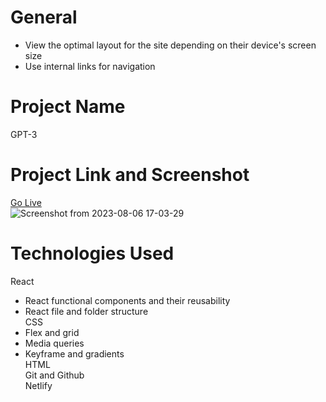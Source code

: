 # General
- View the optimal layout for the site depending on their device's screen size  
- Use internal links for navigation  
# Project Name
GPT-3
# Project Link and Screenshot
[Go Live](https://gpt-3-deployed.netlify.app/)  
![Screenshot from 2023-08-06 17-03-29](https://github.com/bokhuuu/GPT-3/assets/126252413/6612da45-8d45-4cf0-8672-1475a2576c7a)
# Technologies Used
React  
- React functional components and their reusability  
- React file and folder structure  
CSS  
- Flex and grid  
- Media queries  
- Keyframe and gradients  
HTML    
Git and Github  
Netlify





